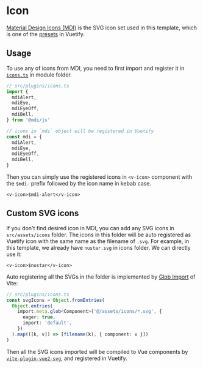 # Icon

[Material Design Icons (MDI)](https://materialdesignicons.com/) is the SVG icon set used in this template, which is one of the [presets](https://vuetifyjs.com/en/features/icon-fonts/) in Vuetify.

## Usage

To use any of icons from MDI, you need to first import and register it in [`icons.ts`](https://github.com/kingyue737/vitify-admin/blob/main/src/plugins/icons.ts) in module folder.

```ts
// src/plugins/icons.ts
import {
  mdiAlert,
  mdiEye,
  mdiEyeOff,
  mdiBell,
} from '@mdi/js'

// icons in `mdi` object will be registered in Vuetify
const mdi = {
  mdiAlert,
  mdiEye,
  mdiEyeOff,
  mdiBell,
}
```

Then you can simply use the registered icons in `<v-icon>` component with the `$mdi-` prefix followed by the icon name in kebab case.
```vue-html
<v-icon>$mdi-alert</v-icon>
```

## Custom SVG icons

If you don't find desired icon in MDI, you can add any SVG icons in `src/assets/icons` folder. The icons in this folder will be auto registered as Vuetify icon with the same name as the filename of `.svg`. For example, in this template, we already have `nustar.svg` in icons folder. We can directly use it:
```vue-html
<v-icon>$nustar</v-icon>
```

Auto registering all the SVGs in the folder is implemented by [Glob Import](https://vitejs.dev/guide/features.html#glob-import) of Vite:

```ts
// src/plugins/icons.ts
const svgIcons = Object.fromEntries(
  Object.entries(
    import.meta.glob<Component>('@/assets/icons/*.svg', {
      eager: true,
      import: 'default',
    })
  ).map(([k, v]) => [filename(k), { component: v }])
)
```

Then all the SVG icons imported will be compiled to Vue components by [`vite-plugin-vue2-svg`](https://github.com/pakholeung37/vite-plugin-vue2-svg), and registered in Vuetify.
